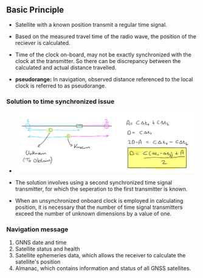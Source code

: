 ## Basic Principle

- Satellite with a known position transmit a regular time signal.

- Based on the measured travel time of the radio wave, the position of the reciever is calculated.

- Time of the clock on-board, may not be exactly synchronized with the clock at the transmitter. So there can be discrepancy between the calculated and actual distance travelled.

- **pseudorange:** In navigation, observed distance referenced to the local clock is referred to as pseudorange.

### Solution to time synchronized issue

  - ![](Notes/1.png)

  - The solution involves using a second synchronized time signal transmitter, for which the seperation to the first transmitter is known.

  - When an unsynchronized onboard clock is employed in calculating position, it is necessary that the number of time signal transmitters exceed the number of unknown dimensions by a value of one.

### Navigation message
1. GNNS date and time 
2. Satellite status and health
3. Satellite ephemeries data, which allows the receiver to calculate the satellite's position
4. Almanac, which contains information and status of all GNSS satellites.
